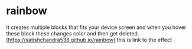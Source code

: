 # rainbow
It creates multiple blocks that fits your device screen and when you hover these block these changes color and then get deleted.
[https://satishchandra538.github.io/rainbow] this is link to the effect
